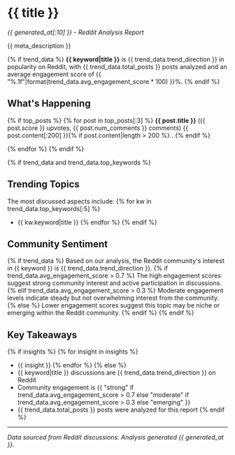 # {{ title }}

*{{ generated_at[:10] }} - Reddit Analysis Report*

{{ meta_description }}

{% if trend_data %}
**{{ keyword|title }}** is {{ trend_data.trend_direction }} in popularity on Reddit, with {{ trend_data.total_posts }} posts analyzed and an average engagement score of {{ "%.1f"|format(trend_data.avg_engagement_score * 100) }}%.
{% endif %}

## What's Happening

{% if top_posts %}
{% for post in top_posts[:3] %}
**{{ post.title }}** ({{ post.score }} upvotes, {{ post.num_comments }} comments)
{{ post.content[:200] }}{% if post.content|length > 200 %}...{% endif %}

{% endfor %}
{% endif %}

{% if trend_data and trend_data.top_keywords %}
## Trending Topics

The most discussed aspects include:
{% for kw in trend_data.top_keywords[:5] %}
- {{ kw.keyword|title }}
{% endfor %}
{% endif %}

## Community Sentiment

{% if trend_data %}
Based on our analysis, the Reddit community's interest in {{ keyword }} is {{ trend_data.trend_direction }}. 
{% if trend_data.avg_engagement_score > 0.7 %}
The high engagement scores suggest strong community interest and active participation in discussions.
{% elif trend_data.avg_engagement_score > 0.3 %}
Moderate engagement levels indicate steady but not overwhelming interest from the community.
{% else %}
Lower engagement scores suggest this topic may be niche or emerging within the Reddit community.
{% endif %}
{% endif %}

## Key Takeaways

{% if insights %}
{% for insight in insights %}
- {{ insight }}
{% endfor %}
{% else %}
- {{ keyword|title }} discussions are {{ trend_data.trend_direction }} on Reddit
- Community engagement is {{ "strong" if trend_data.avg_engagement_score > 0.7 else "moderate" if trend_data.avg_engagement_score > 0.3 else "emerging" }}
- {{ trend_data.total_posts }} posts were analyzed for this report
{% endif %}

---

*Data sourced from Reddit discussions. Analysis generated {{ generated_at }}.*
